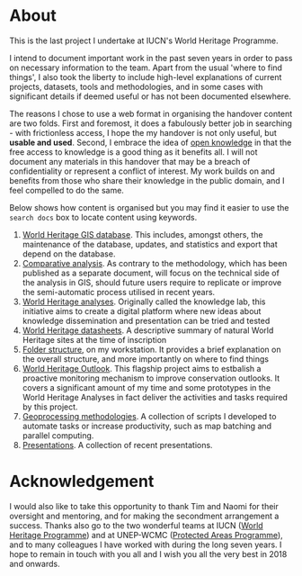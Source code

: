 # About 

This is the last project I undertake at IUCN's World Heritage Programme. 

I intend to document important work in the past seven years in order to pass on necessary information to the team. Apart from the usual 'where to find things', I also took the liberty to include high-level explanations of current projects, datasets, tools and methodologies, and in some cases with significant details if deemed useful or has not been documented elsewhere.

The reasons I chose to use a web format in organising the handover content are two folds. First and foremost, it does a fabulously better job in searching - with frictionless access, I hope the my handover is not only useful, but **usable and used**. Second, I embrace the idea of [open knowledge](https://en.wikipedia.org/wiki/Open_knowledge) in that the free access to knowledge is a good thing as it benefits all. I will not document any materials in this handover that may be a breach of confidentiality or represent a conflict of interest. My work builds on and benefits from those who share their knowledge in the public domain, and I feel compelled to do the same.

Below shows how content is organised but you may find it easier to use the `search docs` box to locate content using keywords.

1. [World Heritage GIS database](./world-heritage-database.md). This includes, amongst others, the maintenance of the database, updates, and statistics and export that depend on the database.
2. [Comparative analysis](). As contrary to the methodology, which has been published as a separate document, will focus on the technical side of the analysis in GIS, should future users require to replicate or improve the semi-automatic process utilised in recent years. 
3. [World Heritage analyses](./world-heritage-knowledge-lab.md). Originally called the knowledge lab, this initiative aims to create a digital platform where new ideas about knowledge dissemination and presentation can be tried and tested
4. [World Heritage datasheets](./datasheet.md). A descriptive summary of natural World Heritage sites at the time of inscription
5. [Folder structure](./folder-structure.md), on my workstation. It provides a brief explanation on the overall structure, and more importantly on where to find things
6. [World Heritage Outlook](./world-heritage-outlook.md). This flagship project aims to estbalish a proactive monitoring mechanism to improve conservation outlooks. It covers a significant amount of my time and some prototypes in the World Heritage Analyses in fact deliver the activities and tasks required by this project.
7. [Geoprocessing methodologies](./geoprocessing.md). A collection of scripts I developed to automate tasks or increase productivity, such as map batching and parallel computing.
8. [Presentations](./presentation). A collection of recent presentations.


# Acknowledgement 

I would also like to take this opportunity to thank Tim and Naomi for their oversight and mentoring, and for making the secondment arrangement a success. Thanks also go to the two wonderful teams at IUCN ([World Heritage Programme](https://www.iucn.org/theme/world-heritage/contact)) and at UNEP-WCMC ([Protected Areas Programme](https://www.unep-wcmc.org/employees#11)), and to many colleagues I have worked with during the long seven years. I hope to remain in touch with you all and I wish you all the very best in 2018 and onwards.
